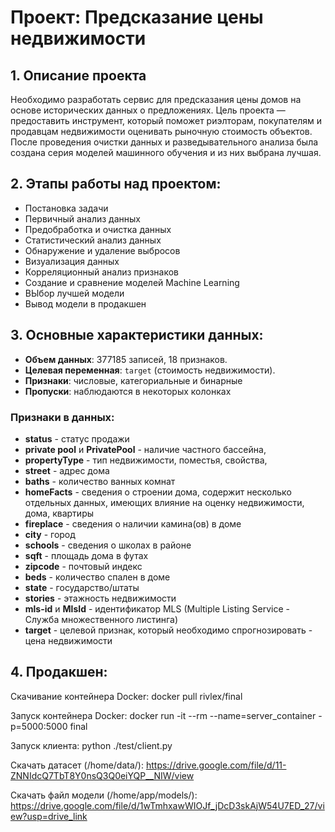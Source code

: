 # Проект: Предсказание цены недвижимости


## 1. Описание проекта

Необходимо разработать сервис для предсказания цены домов на основе исторических данных о предложениях. Цель проекта — предоставить инструмент, который поможет риэлторам, покупателям и продавцам недвижимости оценивать рыночную стоимость объектов. После проведения очистки данных и разведывательного анализа была создана серия моделей машинного обучения и из них выбрана лучшая.


## 2. Этапы работы над проектом:

* Постановка задачи
* Первичный анализ данных
* Предобработка и очистка данных
* Статистический анализ данных
* Обнаружение и удаление выбросов
* Визуализация данных
* Корреляционный анализ признаков
* Создание и сравнение моделей Machine Learning
* ВЫбор лучшей модели
* Вывод модели в продакшен


## 3. Основные характеристики данных:

- **Объем данных**: 377185 записей, 18 признаков.
- **Целевая переменная**: `target` (стоимость недвижимости).
- **Признаки**: числовые, категориальные и бинарные
- **Пропуски**: наблюдаются в некоторых колонках

### Признаки в данных:
* **status** - статус продажи
* **private pool** и **PrivatePool** - наличие частного бассейна,
* **propertyType** - тип недвижимости, поместья, свойства,
* **street** - адрес дома
* **baths** - количество ванных комнат
* **homeFacts** - сведения о строении дома, содержит несколько отдельных данных, имеющих влияние на оценку недвижимости, дома, квартиры
* **fireplace** - сведения о наличии камина(ов) в доме
* **city** - город
* **schools** - сведения о школах в районе
* **sqft** - площадь дома в футах
* **zipcode** - почтовый индекс
* **beds** - количество спален в доме
* **state** - государство/штаты
* **stories** - этажность недвижимости
* **mls-id** и **MlsId** - идентификатор MLS (Multiple Listing Service - Служба множественного листинга)
* **target** - целевой признак, который необходимо спрогнозировать - цена недвижимости


## 4. Продакшен:

Скачивание контейнера Docker: 
docker pull rivlex/final

Запуск контейнера Docker:
docker run -it --rm --name=server_container -p=5000:5000 final

Запуск клиента: 
python ./test/client.py

Скачать датасет (/home/data/): https://drive.google.com/file/d/11-ZNNIdcQ7TbT8Y0nsQ3Q0eiYQP__NIW/view

Скачать файл модели (/home/app/models/): https://drive.google.com/file/d/1wTmhxawWIOJf_jDcD3skAjW54U7ED_27/view?usp=drive_link